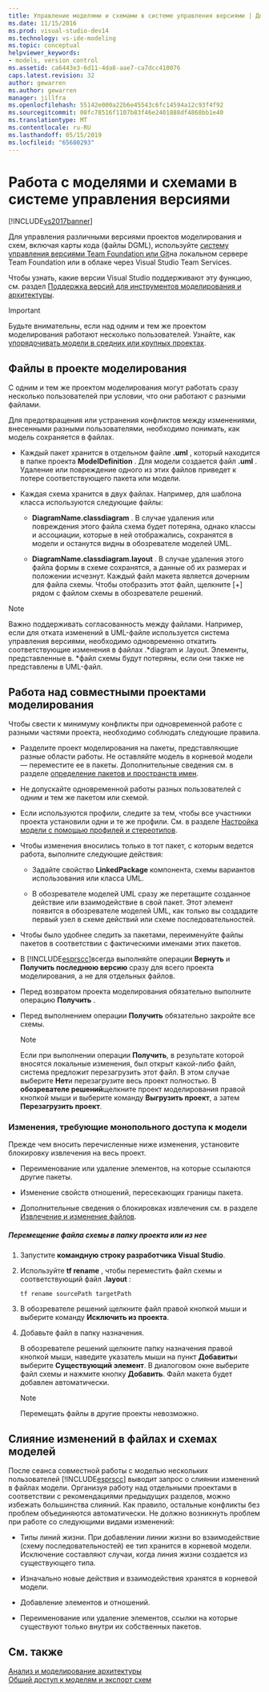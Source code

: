 ```yaml
---
title: Управление моделями и схемами в системе управления версиями | Документация Майкрософт
ms.date: 11/15/2016
ms.prod: visual-studio-dev14
ms.technology: vs-ide-modeling
ms.topic: conceptual
helpviewer_keywords:
- models, version control
ms.assetid: ca6443e3-6d11-4da8-aae7-ca7dcc410076
caps.latest.revision: 32
author: gewarren
ms.author: gewarren
manager: jillfra
ms.openlocfilehash: 55142e000a22b6e45543c6fc14594a12c93f4f92
ms.sourcegitcommit: 08fc78516f1107b83f46e2401888df4868bb1e40
ms.translationtype: MT
ms.contentlocale: ru-RU
ms.lasthandoff: 05/15/2019
ms.locfileid: "65680293"
---
```

# <a name="manage-models-and-diagrams-under-version-control"></a>Работа с моделями и схемами в системе управления версиями
[!INCLUDE[vs2017banner](../includes/vs2017banner.md)]

Для управления различными версиями проектов моделирования и схем, включая карты кода (файлы DGML), используйте [систему управления версиями Team Foundation или Git](https://msdn.microsoft.com/library/33267cee-fe5f-4aa3-b2cd-6d22ceace314)на локальном сервере Team Foundation или в облаке через Visual Studio Team Services.  
  
 Чтобы узнать, какие версии Visual Studio поддерживают эту функцию, см. раздел [Поддержка версий для инструментов моделирования и архитектуры](../modeling/what-s-new-for-design-in-visual-studio.md#VersionSupport).  
  
> [!IMPORTANT]
> Будьте внимательны, если над одним и тем же проектом моделирования работают несколько пользователей. Узнайте, как [упорядочивать модели в средних или крупных проектах](../modeling/structure-your-modeling-solution.md).  
  
## <a name="ModelingProjects"></a> Файлы в проекте моделирования  
 С одним и тем же проектом моделирования могут работать сразу несколько пользователей при условии, что они работают с разными файлами.  
  
 Для предотвращения или устранения конфликтов между изменениями, внесенными разными пользователями, необходимо понимать, как модель сохраняется в файлах.  
  
- Каждый пакет хранится в отдельном файле **.uml** , который находится в папке проекта **ModelDefinition** . Для модели создается файл **.uml** . Удаление или повреждение одного из этих файлов приведет к потере соответствующего пакета или модели.  
  
- Каждая схема хранится в двух файлах. Например, для шаблона класса используются следующие файлы:  
  
    - **DiagramName.classdiagram** . В случае удаления или повреждения этого файла схема будет потеряна, однако классы и ассоциации, которые в ней отображались, сохранятся в модели и останутся видны в обозревателе моделей UML.  
  
    - **DiagramName.classdiagram.layout** . В случае удаления этого файла формы в схеме сохранятся, а данные об их размерах и положении исчезнут. Каждый файл макета является дочерним для файла схемы. Чтобы отобразить этот файл, щелкните [+] рядом с файлом схемы в обозревателе решений.  
  
> [!NOTE]
> Важно поддерживать согласованность между файлами. Например, если для отката изменений в UML-файле используется система управления версиями, необходимо одновременно откатить соответствующие изменения в файлах .*diagram и .layout. Элементы, представленные в. \*файл схемы будут потеряны, если они также не представлены в UML-файл.  
  
## <a name="Shared"></a> Работа над совместными проектами моделирования  
 Чтобы свести к минимуму конфликты при одновременной работе с разными частями проекта, необходимо соблюдать следующие правила.  
  
- Разделите проект моделирования на пакеты, представляющие разные области работы. Не оставляйте модель в корневой модели — переместите ее в пакеты. Дополнительные сведения см. в разделе [определение пакетов и пространств имен](../modeling/define-packages-and-namespaces.md).  
  
- Не допускайте одновременной работы разных пользователей с одним и тем же пакетом или схемой.  
  
- Если используются профили, следите за тем, чтобы все участники проекта установили одни и те же профили. См. в разделе [Настройка модели с помощью профилей и стереотипов](../modeling/customize-your-model-with-profiles-and-stereotypes.md).  
  
- Чтобы изменения вносились только в тот пакет, с которым ведется работа, выполните следующие действия:  
  
    - Задайте свойство **LinkedPackage** компонента, схемы вариантов использования или класса UML.  
  
    - В обозревателе моделей UML сразу же перетащите созданное действие или взаимодействие в свой пакет. Этот элемент появится в обозревателе моделей UML, как только вы создадите первый узел в схеме действий или схеме последовательностей.  
  
- Чтобы было удобнее следить за пакетами, переименуйте файлы пакетов в соответствии с фактическими именами этих пакетов.  
  
- В [!INCLUDE[esprscc](../includes/esprscc-md.md)]всегда выполняйте операции **Вернуть** и **Получить последнюю версию** сразу для всего проекта моделирования, а не для отдельных файлов.  
  
- Перед возвратом проекта моделирования обязательно выполните операцию **Получить** .  
  
- Перед выполнением операции **Получить** обязательно закройте все схемы.  
  
    > [!NOTE]
    > Если при выполнении операции **Получить**, в результате которой вносятся локальные изменения, был открыт какой-либо файл, система предложит перезагрузить этот файл. В этом случае выберите **Нет**и перезагрузите весь проект полностью. В **обозревателе решений**щелкните проект моделирования правой кнопкой мыши и выберите команду **Выгрузить проект**, а затем **Перезагрузить проект**.  
  
### <a name="Exclusive"></a> Изменения, требующие монопольного доступа к модели  
 Прежде чем вносить перечисленные ниже изменения, установите блокировку извлечения на весь проект.  
  
- Переименование или удаление элементов, на которые ссылаются другие пакеты.  
  
- Изменение свойств отношений, пересекающих границы пакета.  
  
- Дополнительные сведения о блокировках извлечения см. в разделе [Извлечение и изменение файлов](https://msdn.microsoft.com/library/eb404d63-c448-4994-9416-3e6d50ec554a).  
  
##### <a name="to-move-a-diagram-file-in-or-out-of-a-project-folder"></a>Перемещение файла схемы в папку проекта или из нее  
  
1. Запустите **командную строку разработчика Visual Studio**.  
  
2. Используйте **tf rename** , чтобы переместить файл схемы и соответствующий файл **.layout** :  
  
     `tf rename sourcePath targetPath`  
  
3. В обозревателе решений щелкните файл правой кнопкой мыши и выберите команду **Исключить из проекта**.  
  
4. Добавьте файл в папку назначения.  
  
     В обозревателе решений щелкните папку назначения правой кнопкой мыши, наведите указатель мыши на пункт **Добавить**и выберите **Существующий элемент**. В диалоговом окне выберите файл схемы и нажмите кнопку **Добавить**. Файл макета будет добавлен автоматически.  
  
    > [!NOTE]
    > Перемещать файлы в другие проекты невозможно.  
  
## <a name="Merging"></a> Слияние изменений в файлах и схемах моделей  
 После сеанса совместной работы с моделью нескольких пользователей [!INCLUDE[esprscc](../includes/esprscc-md.md)] выводит запрос о слиянии изменений в файлах модели. Организуя работу над отдельными проектами в соответствии с рекомендациями предыдущих разделов, можно избежать большинства слияний. Как правило, остальные конфликты без проблем объединяются автоматически. Не должно возникнуть проблем при работе со следующими видами изменений:  
  
- Типы линий жизни. При добавлении линии жизни во взаимодействие (схему последовательностей) ее тип хранится в корневой модели. Исключение составляют случаи, когда линия жизни создается из существующего типа.  
  
- Изначально новые действия и взаимодействия хранятся в корневой модели.  
  
- Добавление элементов и отношений.  
  
- Переименование или удаление элементов, ссылки на которые существуют только внутри их собственных пакетов.  
  
## <a name="see-also"></a>См. также  
 [Анализ и моделирование архитектуры](../modeling/analyze-and-model-your-architecture.md)   
 [Общий доступ к моделям и экспорт схем](../modeling/share-models-and-exporting-diagrams.md)
